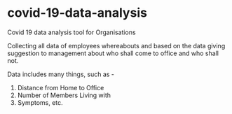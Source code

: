 # covid-19-data-analysis
Covid 19 data analysis tool for Organisations

Collecting all data of employees whereabouts and based on the data giving suggestion to management about who shall come to office 
and who shall not.

Data includes many things, such as -
1. Distance from Home to Office
2. Number of Members Living with
3. Symptoms, etc.
